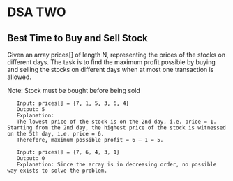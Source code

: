 # DSA TWO

## Best Time to Buy and Sell Stock

Given an array prices[] of length N, representing the prices of the stocks on different days.
The task is to find the maximum profit possible by buying and selling the stocks on different
days when at most one transaction is allowed.

Note: Stock must be bought before being sold

```text
   Input: prices[] = {7, 1, 5, 3, 6, 4}
   Output: 5
   Explanation:
   The lowest price of the stock is on the 2nd day, i.e. price = 1. Starting from the 2nd day, the highest price of the stock is witnessed on the 5th day, i.e. price = 6. 
   Therefore, maximum possible profit = 6 – 1 = 5. 

   Input: prices[] = {7, 6, 4, 3, 1} 
   Output: 0
   Explanation: Since the array is in decreasing order, no possible way exists to solve the problem.
```
